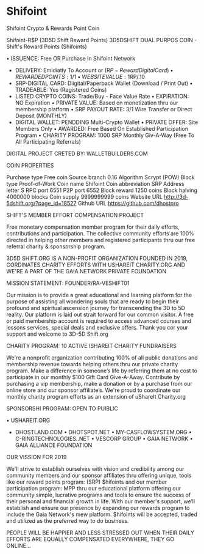 # Shifoint

Shifoint Crypto & Rewards Point Coin

Shifoint-R$P (3D5D Shift Reward Points)
3D5DSHIFT DUAL PURPOS COIN - Shift's Reward Points (Shifoints)

  •	ISSUENCE: Free OR Purchase In Shifoint Network
  * DELIVERY: Emidiatly To Account or (R$P - Reward Digital Card)
  •	REWARDED POINTS: 1/1
  •	WEBSITE VALUE: 1 R$P/.10
  * SRP-DIGITAL CARD: Diigital/Paperback Wallet (Download / Print Out)
  •	TRADEABLE: Yes (Registered Coins)
  * LISTED CRYPTO COINS: Trade/Buy - Face Value Rate
  •	EXPIRATION: NO Expiration
  •	PRIVATE VALUE: Based on monetization thru our membership platform
  •	SRP PAYOUT RATE: 3/1 Wire Transfer or Direct Deposit (MONTHLY)
  * DIGITAL WALLET: PENDDING Multi-Crypto Wallet
  •	PRIVATE OFFER: Site Members Only
  •	AWARDED: Free Based On Established Participation Program
  •	CHARITY PROGRAM: 1000 SRP Monthly Giv-A-Way (Free To All Participating Referrals)
  

DIGITAL PROJECT CRETED BY: WALLETBUILDERS.COM

COIN PROPERTIES

Purchase type	Free coin
Source branch	0.16
Algorithm	Scrypt (POW)
Block type	Proof-of-Work
Coin name	Shifoint
Coin abbreviation	SRP
Address letter	S
RPC port	6551
P2P port	6552
Block reward	1250 coins
Block halving	4000000 blocks
Coin supply	9999999999 coins
Website URL	http://3d-5dshift.org/?page_id=18527
Github URL	https://github.com/dhostpro


SHIFT'S MEMBER EFFORT COMPENSATION PROJECT 

Free monetary compensation member program for their daily efforts, contributions and participation. The collective community efforts 
are 100% directed in helping other members and registered participants thru our free referral charity & sponsorship program.

3D5D SHIFT.ORG IS A NON-PROFIT ORGANIZATION FOUNDED IN 2019, CORDINATES CHARITY EFFORTS WITH USHAREIT CHARITY.ORG AND WE'RE A PART OF 
THE GAIA NETWORK PRIVATE FOUNDATION


MISSION STATEMENT: FOUNDER/RA-VESHIFT01

Our mission is to provide a great educational and learning platform for the purpose of assisting all wondering souls that are ready to 
begin their profound and spiritual ascension journey for transcending the 3D to 5D reality.  Our platform is laid out strait forward for 
our common visitor.  A free or paid membership account is required to access advanced courses and lessons services, special deals and 
exclusive offers.  Thank you cor your support and welcome to 3D-5D Shift.org


CHARITY PROGRAM: 10 ACTIVE ISHAREIT CHARITY FUNDRAISERS

We're a nonprofit organization contributing 100% of all public donations and membership revenue towards helping others thru our private 
charity program.  Make a difference in someone’s life by referring them at no cost to participate in our monthly $100 Gift Card Give-A-Away. Contribute by purchasing a vip membership, make a donation or by a purchase from our online store and our sponsor affiliate’s.
We're proud to coordinate our monthly charity program efforts as an extension of uShareIt Charity.org 


SPONSORSHI PROGRAM: OPEN TO PUIBLIC

  •	USHAREIT.ORG
  * DHOSTLAND.COM
  •	DHOTSPOT.NET
  •	MY-CASFLOWSYSTEM.ORG
  •	C-RINGTECHNOLOGIES..NET
  •	VESCORP GROUP
  •	GAIA NETWORK
  •	GAIA ALLIANCE FOUNDATION


OUR VISSION FOR 2019

We'll strive to establish ourselves with vision and credibility among our community members and our sponsor affiliates thru offering 
unique, tools like our reward points program: (SRP) $hifoints and our member participation program: MPP thru our educational platform 
offering our community simple, lucrative programs and tools to ensure the success of their personal and financial growth in life. 
With our member's support, we’ll establish and ensure our presence by expanding our rewards program to include the Gaia Network's mew 
platform. $hifoints will be accepted, traded and utilized as the preferred way to do business.

PEOPLE WILL BE HAPPIER AND LESS STRESSED OUT WHEN THEIR DAILY EFFORTS ARE EQUALLY COMPENSATED EVERYWHERE, THEY GO ONLINE...
